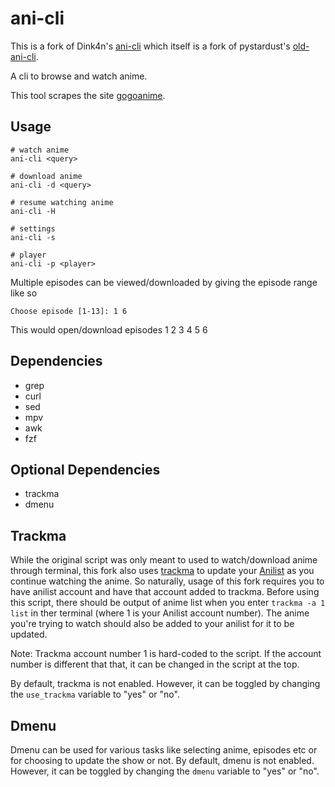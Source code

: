 # ani-cli

This is a fork of Dink4n's [ani-cli](https://github.com/Dink4n/ani-cli) which itself is a fork of pystardust's [old-ani-cli](https://github.com/pystardust/ani-cli/tree/old-ani-cli). 

A cli to browse and watch anime.

This tool scrapes the site [gogoanime](https://gogoanime.vc).

## Usage

	# watch anime
	ani-cli <query>

	# download anime
	ani-cli -d <query>

	# resume watching anime
	ani-cli -H

	# settings
	ani-cli -s

	# player
	ani-cli -p <player>

Multiple episodes can be viewed/downloaded by giving the episode range like so

	Choose episode [1-13]: 1 6

This would open/download episodes 1 2 3 4 5 6

## Dependencies

* grep
* curl
* sed
* mpv
* awk
* fzf

## Optional Dependencies

* trackma
* dmenu

## Trackma 

While the original script was only meant to used to watch/download anime through terminal, this fork also uses [trackma](https://github.com/z411/trackma) to update your [Anilist](https://anilist.co/) as you continue watching the anime. So naturally, usage of this fork requires you to have anilist account and have that account added to trackma. Before using this script, there should be output of anime list when you enter `trackma -a 1 list` in ther terminal (where 1 is your Anilist account number). The anime you're trying to watch should also be added to your anilist for it to be updated. 

Note: Trackma account number 1 is hard-coded to the script. If the account number is different that that, it can be changed in the script at the top.

By default, trackma is not enabled. However, it can be toggled by changing the `use_trackma` variable to "yes" or "no".

## Dmenu

Dmenu can be used for various tasks like selecting anime, episodes etc or for choosing to update the show or not. By default, dmenu is not enabled. However, it can be toggled by changing the `dmenu` variable to "yes" or "no".
